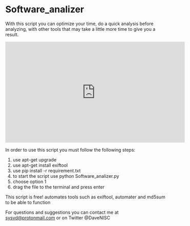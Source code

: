 # Software_analizer
With this script you can optimize your time, do a quick analysis before analyzing, with other tools that may take a little  more time to give you a result.
<center>
<iframe width="560" height="315" src="https://www.youtube.com/embed/J8Iigh68RJg" frameborder="0" allow="autoplay; encrypted-media" allowfullscreen></iframe>
  </center>

In order to use this script you must follow the following steps:

1. use apt-get upgrade
2. use apt-get install exiftool
3. use pip install -r requirement.txt
4. to start the script use python Software_analizer.py
5. choose option 1
6. drag the file to the terminal and press enter

This script is free! automates tools such as exiftool, automater and md5sum to be able to function

For questions and suggestions you can contact me at sysvd@protonmail.com or on Twitter @DaveNISC
